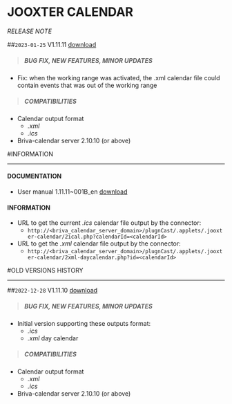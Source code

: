 # JOOXTER CALENDAR
*RELEASE NOTE*

##`2023-01-25` V1.11.11 [download](https://github.com/innes-labs/archives/downloads/applets/connector-jooxter-calendar-V1.11.11/delivery/jooxter-calendar-V1.11.11.saz)
>##### **BUG FIX, NEW FEATURES, MINOR UPDATES**
- Fix: when the working range was activated, the .xml calendar file could contain events that was out of the working range
>##### **COMPATIBILITIES**
- Calendar output format
	- *.xml*
	- *.ics*
- Briva-calendar server 2.10.10 (or above)

#INFORMATION
***********************************************************************
#### **DOCUMENTATION**
- User manual 1.11.11~001B_en [download](https://github.com/innes-labs/archives/downloads/applets/connector-jooxter-calendar-V1.11.11/delivery/briva_calendar_jooxter-user_manual-1.11.11~001B_en.pdf)

#### **INFORMATION**
- URL to get the current *.ics* calendar file output by the connector:
	- ```http://<briva_calendar_server_domain>/plugnCast/.applets/.jooxter-calendar/2ical.php?calendarId=<calendarId>```
- URL to get the *.xml* calendar file output by the connector:
	- ```http://<briva_calendar_server_domain>/plugnCast/.applets/.jooxter-calendar/2xml-daycalendar.php?id=<calendarId>```

#OLD VERSIONS HISTORY
*********************************************************************************************************

##`2022-12-28` V1.11.10 [download](https://github.com/innes-labs/archives/downloads/applets/connector-jooxter-calendar-V1.11.10/delivery/jooxter-calendar-V1.11.10.saz)
>##### **BUG FIX, NEW FEATURES, MINOR UPDATES**
- Initial version supporting these outputs format:
	- *.ics*
	- *.xml* day calendar
>##### **COMPATIBILITIES**
- Calendar output format
	- *.xml*
	- *.ics*
- Briva-calendar server 2.10.10 (or above)
